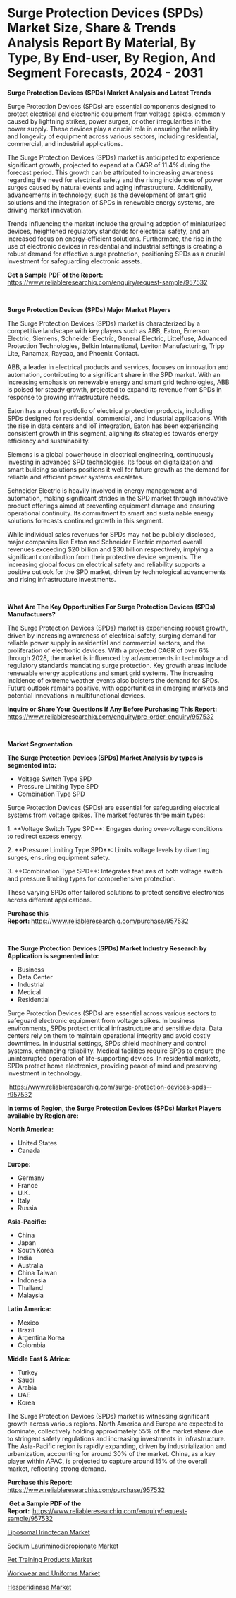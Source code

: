 <p><h1>Surge Protection Devices (SPDs) Market Size, Share & Trends Analysis Report By Material, By Type, By End-user, By Region, And Segment Forecasts, 2024 - 2031</h1></p><p><strong>Surge Protection Devices (SPDs) Market Analysis and Latest Trends</strong></p>
<p><p>Surge Protection Devices (SPDs) are essential components designed to protect electrical and electronic equipment from voltage spikes, commonly caused by lightning strikes, power surges, or other irregularities in the power supply. These devices play a crucial role in ensuring the reliability and longevity of equipment across various sectors, including residential, commercial, and industrial applications.</p><p>The Surge Protection Devices (SPDs) market is anticipated to experience significant growth, projected to expand at a CAGR of 11.4% during the forecast period. This growth can be attributed to increasing awareness regarding the need for electrical safety and the rising incidences of power surges caused by natural events and aging infrastructure. Additionally, advancements in technology, such as the development of smart grid solutions and the integration of SPDs in renewable energy systems, are driving market innovation.</p><p>Trends influencing the market include the growing adoption of miniaturized devices, heightened regulatory standards for electrical safety, and an increased focus on energy-efficient solutions. Furthermore, the rise in the use of electronic devices in residential and industrial settings is creating a robust demand for effective surge protection, positioning SPDs as a crucial investment for safeguarding electronic assets.</p></p>
<p><strong>Get a Sample PDF of the Report:&nbsp;</strong> <a href="https://www.reliableresearchiq.com/enquiry/request-sample/957532?utm_campaign=1847&utm_medium=2&utm_source=Github&utm_content=ia&utm_term=03122024&utm_id=surge-protection-devices-spds">https://www.reliableresearchiq.com/enquiry/request-sample/957532</a></p>
<p>&nbsp;</p>
<p><strong>Surge Protection Devices (SPDs) Major Market Players</strong></p>
<p><p>The Surge Protection Devices (SPDs) market is characterized by a competitive landscape with key players such as ABB, Eaton, Emerson Electric, Siemens, Schneider Electric, General Electric, Littelfuse, Advanced Protection Technologies, Belkin International, Leviton Manufacturing, Tripp Lite, Panamax, Raycap, and Phoenix Contact.</p><p>ABB, a leader in electrical products and services, focuses on innovation and automation, contributing to a significant share in the SPD market. With an increasing emphasis on renewable energy and smart grid technologies, ABB is poised for steady growth, projected to expand its revenue from SPDs in response to growing infrastructure needs.</p><p>Eaton has a robust portfolio of electrical protection products, including SPDs designed for residential, commercial, and industrial applications. With the rise in data centers and IoT integration, Eaton has been experiencing consistent growth in this segment, aligning its strategies towards energy efficiency and sustainability.</p><p>Siemens is a global powerhouse in electrical engineering, continuously investing in advanced SPD technologies. Its focus on digitalization and smart building solutions positions it well for future growth as the demand for reliable and efficient power systems escalates.</p><p>Schneider Electric is heavily involved in energy management and automation, making significant strides in the SPD market through innovative product offerings aimed at preventing equipment damage and ensuring operational continuity. Its commitment to smart and sustainable energy solutions forecasts continued growth in this segment.</p><p>While individual sales revenues for SPDs may not be publicly disclosed, major companies like Eaton and Schneider Electric reported overall revenues exceeding $20 billion and $30 billion respectively, implying a significant contribution from their protective device segments. The increasing global focus on electrical safety and reliability supports a positive outlook for the SPD market, driven by technological advancements and rising infrastructure investments.</p></p>
<p>&nbsp;</p>
<p><strong>What Are The Key Opportunities For Surge Protection Devices (SPDs) Manufacturers?</strong></p>
<p><p>The Surge Protection Devices (SPDs) market is experiencing robust growth, driven by increasing awareness of electrical safety, surging demand for reliable power supply in residential and commercial sectors, and the proliferation of electronic devices. With a projected CAGR of over 6% through 2028, the market is influenced by advancements in technology and regulatory standards mandating surge protection. Key growth areas include renewable energy applications and smart grid systems. The increasing incidence of extreme weather events also bolsters the demand for SPDs. Future outlook remains positive, with opportunities in emerging markets and potential innovations in multifunctional devices.</p></p>
<p><strong>Inquire or Share Your Questions If Any Before Purchasing This Report:</strong> <a href="https://www.reliableresearchiq.com/enquiry/pre-order-enquiry/957532?utm_campaign=1847&utm_medium=2&utm_source=Github&utm_content=ia&utm_term=03122024&utm_id=surge-protection-devices-spds">https://www.reliableresearchiq.com/enquiry/pre-order-enquiry/957532</a></p>
<p>&nbsp;</p>
<p><strong>Market Segmentation</strong></p>
<p><strong>The Surge Protection Devices (SPDs) Market Analysis by types is segmented into:</strong></p>
<p><ul><li>Voltage Switch Type SPD</li><li>Pressure Limiting Type SPD</li><li>Combination Type SPD</li></ul></p>
<p><p>Surge Protection Devices (SPDs) are essential for safeguarding electrical systems from voltage spikes. The market features three main types: </p><p>1. **Voltage Switch Type SPD**: Engages during over-voltage conditions to redirect excess energy.</p><p>2. **Pressure Limiting Type SPD**: Limits voltage levels by diverting surges, ensuring equipment safety.</p><p>3. **Combination Type SPD**: Integrates features of both voltage switch and pressure limiting types for comprehensive protection. </p><p>These varying SPDs offer tailored solutions to protect sensitive electronics across different applications.</p></p>
<p><strong>Purchase this Report:&nbsp;</strong><a href="https://www.reliableresearchiq.com/purchase/957532?utm_campaign=1847&utm_medium=2&utm_source=Github&utm_content=ia&utm_term=03122024&utm_id=surge-protection-devices-spds">https://www.reliableresearchiq.com/purchase/957532</a></p>
<p>&nbsp;</p>
<p><strong>The Surge Protection Devices (SPDs) Market Industry Research by Application is segmented into:</strong></p>
<p><ul><li>Business</li><li>Data Center</li><li>Industrial</li><li>Medical</li><li>Residential</li></ul></p>
<p><p>Surge Protection Devices (SPDs) are essential across various sectors to safeguard electronic equipment from voltage spikes. In business environments, SPDs protect critical infrastructure and sensitive data. Data centers rely on them to maintain operational integrity and avoid costly downtimes. In industrial settings, SPDs shield machinery and control systems, enhancing reliability. Medical facilities require SPDs to ensure the uninterrupted operation of life-supporting devices. In residential markets, SPDs protect home electronics, providing peace of mind and preserving investment in technology.</p></p>
<p><a href="https://www.reliableresearchiq.com/surge-protection-devices-spds--r957532?utm_campaign=1847&utm_medium=2&utm_source=Github&utm_content=ia&utm_term=03122024&utm_id=surge-protection-devices-spds">&nbsp;https://www.reliableresearchiq.com/surge-protection-devices-spds--r957532</a></p>
<p><strong>In terms of Region, the Surge Protection Devices (SPDs) Market Players available by Region are:</strong></p>
<p>
    <p> <strong> North America: </strong>
        <ul>
            <li>United States</li>
            <li>Canada</li>
        </ul>
        </p> 
    <p> <strong> Europe: </strong>
        <ul>
            <li>Germany</li>
            <li>France</li>
            <li>U.K.</li>
            <li>Italy</li>
            <li>Russia</li>
        </ul>
        </p> 
    <p> <strong> Asia-Pacific: </strong>
        <ul>
            <li>China</li>
            <li>Japan</li>
            <li>South Korea</li>
            <li>India</li>
            <li>Australia</li>
            <li>China Taiwan</li>
            <li>Indonesia</li>
            <li>Thailand</li>
            <li>Malaysia</li>
        </ul>
        </p> 
    <p> <strong> Latin America: </strong>
        <ul>
            <li>Mexico</li>
            <li>Brazil</li>
            <li>Argentina Korea</li>
            <li>Colombia</li>
        </ul>
        </p> 
    <p> <strong> Middle East & Africa: </strong>
        <ul>
            <li>Turkey</li>
            <li>Saudi</li>
            <li>Arabia</li>
            <li>UAE</li>
            <li>Korea</li>
        </ul>
    </p>
    </p>
<p><p>The Surge Protection Devices (SPDs) market is witnessing significant growth across various regions. North America and Europe are expected to dominate, collectively holding approximately 55% of the market share due to stringent safety regulations and increasing investments in infrastructure. The Asia-Pacific region is rapidly expanding, driven by industrialization and urbanization, accounting for around 30% of the market. China, as a key player within APAC, is projected to capture around 15% of the overall market, reflecting strong demand.</p></p>
<p><strong>Purchase this Report: </strong><a href="https://www.reliableresearchiq.com/purchase/957532?utm_campaign=1847&utm_medium=2&utm_source=Github&utm_content=ia&utm_term=03122024&utm_id=surge-protection-devices-spds">https://www.reliableresearchiq.com/purchase/957532</a></p>
<p>&nbsp;<strong>Get a Sample PDF of the Report:&nbsp;&nbsp;</strong><a href="https://www.reliableresearchiq.com/enquiry/request-sample/957532?utm_campaign=1847&utm_medium=2&utm_source=Github&utm_content=ia&utm_term=03122024&utm_id=surge-protection-devices-spds">https://www.reliableresearchiq.com/enquiry/request-sample/957532</a></p>
<p><strong></strong></p>
<p><p><a href="https://www.linkedin.com/pulse/liposomal-irinotecan-market-revolution-driving-factors-forecasted-koauf?utm_campaign=1847&utm_medium=2&utm_source=Github&utm_content=ia&utm_term=03122024&utm_id=surge-protection-devices-spds">Liposomal Irinotecan Market</a></p><p><a href="https://issuu.com/reportprime-2/docs/sodium-lauriminodipropionate-market-size-2030.pptx?utm_campaign=1847&utm_medium=2&utm_source=Github&utm_content=ia&utm_term=03122024&utm_id=surge-protection-devices-spds">Sodium Lauriminodipropionate Market</a></p><p><a href="https://www.linkedin.com/pulse/financial-insights-market-potential-pet-training-products-research-qu3sf?utm_campaign=1847&utm_medium=2&utm_source=Github&utm_content=ia&utm_term=03122024&utm_id=surge-protection-devices-spds">Pet Training Products Market</a></p><p><a href="https://www.linkedin.com/pulse/workwear-uniforms-market-research-report-exploring-size-revenue-evvac?utm_campaign=1847&utm_medium=2&utm_source=Github&utm_content=ia&utm_term=03122024&utm_id=surge-protection-devices-spds">Workwear and Uniforms Market</a></p><p><a href="https://issuu.com/reportprime-2/docs/hesperidinase-market-size-2030.pptx?utm_campaign=1847&utm_medium=2&utm_source=Github&utm_content=ia&utm_term=03122024&utm_id=surge-protection-devices-spds">Hesperidinase Market</a></p></p>